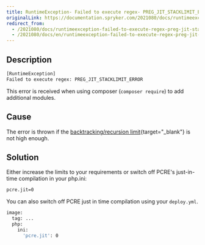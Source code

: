 ```yaml
---
title: RuntimeException- Failed to execute regex- PREG_JIT_STACKLIMIT_ERROR
originalLink: https://documentation.spryker.com/2021080/docs/runtimeexception-failed-to-execute-regex-preg-jit-stacklimit-error
redirect_from:
  - /2021080/docs/runtimeexception-failed-to-execute-regex-preg-jit-stacklimit-error
  - /2021080/docs/en/runtimeexception-failed-to-execute-regex-preg-jit-stacklimit-error
---
```


## Description
```bash
[RuntimeException]                                  
Failed to execute regex: PREG_JIT_STACKLIMIT_ERROR
```

This error is received when using composer (`composer require`) to add additional modules.

## Cause
The error is thrown if the [backtracking/recursion limit](https://www.php.net/manual/en/pcre.configuration.php){target="_blank"} is not high enough.

## Solution
Either increase the limits to your requirements or switch off PCRE's just-in-time compilation in your php.ini:
```bash
pcre.jit=0
```
You can also switch off PCRE just in time compilation using your `deploy.yml`.
```bash
image:
  tag: ...
  php:
    ini:
      'pcre.jit': 0
```




